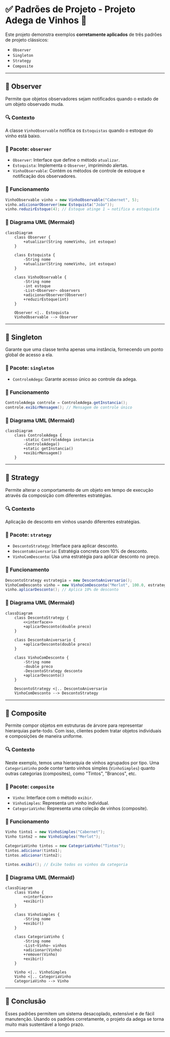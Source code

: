 
# ✅ Padrões de Projeto - Projeto Adega de Vinhos 🍷

Este projeto demonstra exemplos **corretamente aplicados** de três padrões de projeto clássicos:

- `Observer`
- `Singleton`
- `Strategy`
- `Composite`

---

## 📌 Observer

Permite que objetos observadores sejam notificados quando o estado de um objeto observado muda.

### 🔍 Contexto
A classe `VinhoObservable` notifica os `Estoquistas` quando o estoque do vinho está baixo.

### 📁 Pacote: `observer`

- `Observer`: Interface que define o método `atualizar`.
- `Estoquista`: Implementa o `Observer`, imprimindo alertas.
- `VinhoObservable`: Contém os métodos de controle de estoque e notificação dos observadores.

### 🔧 Funcionamento
```java
VinhoObservable vinho = new VinhoObservable("Cabernet", 5);
vinho.adicionarObserver(new Estoquista("João"));
vinho.reduzirEstoque(4); // Estoque atinge 1 → notifica o estoquista
```

### 🔷 Diagrama UML (Mermaid)
```mermaid
classDiagram
    class Observer {
        +atualizar(String nomeVinho, int estoque)
    }

    class Estoquista {
        -String nome
        +atualizar(String nomeVinho, int estoque)
    }

    class VinhoObservable {
        -String nome
        -int estoque
        -List~Observer~ observers
        +adicionarObserver(Observer)
        +reduzirEstoque(int)
    }

    Observer <|.. Estoquista
    VinhoObservable --> Observer
```

---

## 📌 Singleton

Garante que uma classe tenha apenas uma instância, fornecendo um ponto global de acesso a ela.

### 📁 Pacote: `singleton`

- `ControleAdega`: Garante acesso único ao controle da adega.

### 🔧 Funcionamento
```java
ControleAdega controle = ControleAdega.getInstancia();
controle.exibirMensagem(); // Mensagem de controle único
```

### 🔷 Diagrama UML (Mermaid)
```mermaid
classDiagram
    class ControleAdega {
        -static ControleAdega instancia
        -ControleAdega()
        +static getInstancia()
        +exibirMensagem()
    }
```

---

## 📌 Strategy

Permite alterar o comportamento de um objeto em tempo de execução através da composição com diferentes estratégias.

### 🔍 Contexto
Aplicação de desconto em vinhos usando diferentes estratégias.

### 📁 Pacote: `strategy`

- `DescontoStrategy`: Interface para aplicar desconto.
- `DescontoAniversario`: Estratégia concreta com 10% de desconto.
- `VinhoComDesconto`: Usa uma estratégia para aplicar desconto no preço.

### 🔧 Funcionamento
```java
DescontoStrategy estrategia = new DescontoAniversario();
VinhoComDesconto vinho = new VinhoComDesconto("Merlot", 100.0, estrategia);
vinho.aplicarDesconto(); // Aplica 10% de desconto
```

### 🔷 Diagrama UML (Mermaid)
```mermaid
classDiagram
    class DescontoStrategy {
        <<interface>>
        +aplicarDesconto(double preco)
    }

    class DescontoAniversario {
        +aplicarDesconto(double preco)
    }

    class VinhoComDesconto {
        -String nome
        -double preco
        -DescontoStrategy desconto
        +aplicarDesconto()
    }

    DescontoStrategy <|.. DescontoAniversario
    VinhoComDesconto --> DescontoStrategy
```

---


## 📌 Composite

Permite compor objetos em estruturas de árvore para representar hierarquias parte-todo. Com isso, clientes podem tratar objetos individuais e composições de maneira uniforme.

### 🔍 Contexto
Neste exemplo, temos uma hierarquia de vinhos agrupados por tipo. Uma `CategoriaVinho` pode conter tanto vinhos simples (`VinhoSimples`) quanto outras categorias (composites), como "Tintos", "Brancos", etc.

### 📁 Pacote: `composite`

- `Vinho`: Interface com o método `exibir`.
- `VinhoSimples`: Representa um vinho individual.
- `CategoriaVinho`: Representa uma coleção de vinhos (composite).

### 🔧 Funcionamento
```java
Vinho tinto1 = new VinhoSimples("Cabernet");
Vinho tinto2 = new VinhoSimples("Merlot");

CategoriaVinho tintos = new CategoriaVinho("Tintos");
tintos.adicionar(tinto1);
tintos.adicionar(tinto2);

tintos.exibir(); // Exibe todos os vinhos da categoria
```

### 🔷 Diagrama UML (Mermaid)
```mermaid
classDiagram
    class Vinho {
        <<interface>>
        +exibir()
    }

    class VinhoSimples {
        -String nome
        +exibir()
    }

    class CategoriaVinho {
        -String nome
        -List~Vinho~ vinhos
        +adicionar(Vinho)
        +remover(Vinho)
        +exibir()
    }

    Vinho <|.. VinhoSimples
    Vinho <|.. CategoriaVinho
    CategoriaVinho --> Vinho
```

---

## 🧠 Conclusão

Esses padrões permitem um sistema desacoplado, extensível e de fácil manutenção. Usando os padrões corretamente, o projeto da adega se torna muito mais sustentável a longo prazo.

---


